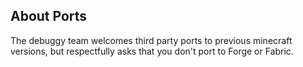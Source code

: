 ## About Ports
The debuggy team welcomes third party ports to previous minecraft versions, but respectfully asks that you don't port to Forge or Fabric.
